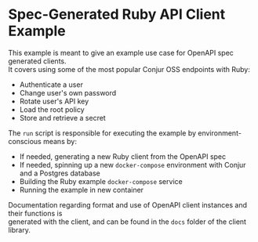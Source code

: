 # Spec-Generated Ruby API Client Example

This example is meant to give an example use case for OpenAPI spec generated clients.  
It covers using some of the most popular Conjur OSS endpoints with Ruby:
- Authenticate a user
- Change user's own password
- Rotate user's API key
- Load the root policy
- Store and retrieve a secret

The `run` script is responsible for executing the example by environment-conscious means by:
- If needed, generating a new Ruby client from the OpenAPI spec
- If needed, spinning up a new `docker-compose` environment with Conjur and a Postgres database
- Building the Ruby example `docker-compose` service
- Running the example in new container

Documentation regarding format and use of OpenAPI client instances and their functions is  
generated with the client, and can be found in the `docs` folder of the client library.
